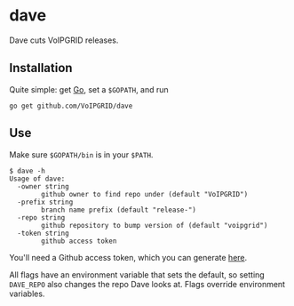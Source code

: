 # dave
Dave cuts VoIPGRID releases.

## Installation

Quite simple: get [Go](https://golang.org/dl), set a `$GOPATH`, and run

    go get github.com/VoIPGRID/dave

## Use

Make sure `$GOPATH/bin` is in your `$PATH`.

    $ dave -h
    Usage of dave:
      -owner string
        	github owner to find repo under (default "VoIPGRID")
      -prefix string
        	branch name prefix (default "release-")
      -repo string
        	github repository to bump version of (default "voipgrid")
      -token string
        	github access token

You'll need a Github access token, which you can generate
[here](https://github.com/settings/tokens).

All flags have an environment variable that sets the default, so setting
`DAVE_REPO` also changes the repo Dave looks at. Flags override environment
variables.

